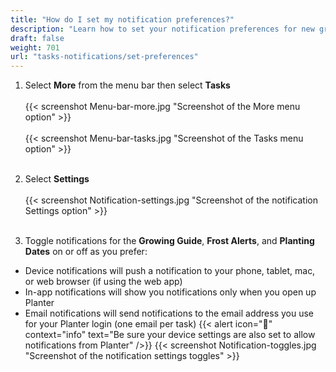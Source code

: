 ```yaml
---
title: "How do I set my notification preferences?"
description: "Learn how to set your notification preferences for new growing guides, frost alerts, and planting dates"
draft: false
weight: 701
url: "tasks-notifications/set-preferences"
---
```


1. Select **More** from the menu bar then select **Tasks**<br /><br />
{{< screenshot Menu-bar-more.jpg "Screenshot of the More menu option" >}}<br /><br />
{{< screenshot Menu-bar-tasks.jpg "Screenshot of the Tasks menu option" >}}<br /><br />

2. Select **Settings**<br /><br />
{{< screenshot Notification-settings.jpg "Screenshot of the notification Settings option" >}}<br /><br />

3. Toggle notifications for the **Growing Guide**, **Frost Alerts**, and **Planting Dates** on or off as you prefer:
- Device notifications will push a notification to your phone, tablet, mac, or web browser (if using the web app)
- In-app notifications will show you notifications only when you open up Planter
- Email notifications will send notifications to the email address you use for your Planter login (one email per task)
{{< alert icon="🥬" context="info" text="Be sure your device settings are also set to allow notifications from Planter" />}}
{{< screenshot Notification-toggles.jpg "Screenshot of the notification settings toggles" >}}
